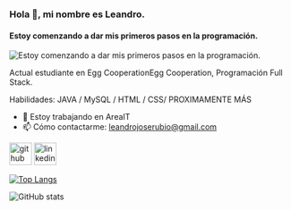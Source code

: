 ### Hola 👋, mi nombre es Leandro.
#### Estoy comenzando a dar mis primeros pasos en la programación.
![Estoy comenzando a dar mis primeros pasos en la programación.](https://img.freepik.com/vector-premium/imagen-programador-inteligente-muestra-codigo-diseno-banner-estilo-plano-codificacion-programacion-concepto-desarrollo-aplicaciones_285336-1474.jpg?w=1380)

Actual estudiante en Egg CooperationEgg Cooperation, Programación Full Stack.

Habilidades: JAVA / MySQL / HTML / CSS/ PROXIMAMENTE MÁS

- 🔭 Estoy trabajando en AreaIT 
- 📫 Cómo contactarme: leandrojoserubio@gmail.com 


[<img src='https://cdn.jsdelivr.net/npm/simple-icons@3.0.1/icons/github.svg' alt='github' height='40'>](https://github.com/LeandroJoseRubio)  [<img src='https://cdn.jsdelivr.net/npm/simple-icons@3.0.1/icons/linkedin.svg' alt='linkedin' height='40'>](https://www.linkedin.com/in/https://www.linkedin.com/in/leandro-jos%C3%A9-rubio-6a83b8209//)  

[![Top Langs](https://github-readme-stats.vercel.app/api/top-langs/?username=LeandroJoseRubio)](https://github.com/anuraghazra/github-readme-stats)

![GitHub stats](https://github-readme-stats.vercel.app/api?username=LeandroJoseRubio&show_icons=true)  

